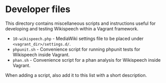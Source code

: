 # Developer files
This directory contains miscellaneous scripts and instructions useful for
developing and testing Wikispeech within a Vagrant framework.

*   `10-wikispeech.php` - MediaWiki settings file to be placed under `<vagrant_dir>/settings.d/`.
*   `phpunit.sh` - Convenience script for running phpunit tests for Wikispeech inside Vagrant.
*   `phan.sh` - Convenience script for a phan analysis for Wikispeech inside Vagrant.

When adding a script, also add it to this list with a short description.
